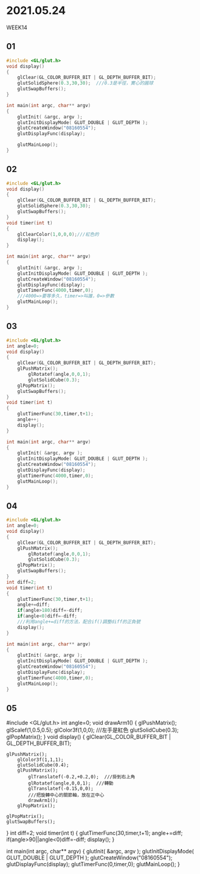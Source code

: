 # 2021.05.24
WEEK14

01
------
```C
#include <GL/glut.h>
void display()
{
    glClear(GL_COLOR_BUFFER_BIT | GL_DEPTH_BUFFER_BIT);
    glutSolidSphere(0.3,30,30);  ///0.3是半徑，實心的圓球
    glutSwapBuffers();
}

int main(int argc, char** argv)
{
    glutInit( &argc, argv );
    glutInitDisplayMode( GLUT_DOUBLE | GLUT_DEPTH );
    glutCreateWindow("08160554");
    glutDisplayFunc(display);

    glutMainLoop();
}
```

02
-----
```C
#include <GL/glut.h>
void display()
{
    glClear(GL_COLOR_BUFFER_BIT | GL_DEPTH_BUFFER_BIT);
    glutSolidSphere(0.3,30,30);
    glutSwapBuffers();
}
void timer(int t)
{
    glClearColor(1,0,0,0);///紅色的
    display();
}

int main(int argc, char** argv)
{
    glutInit( &argc, argv );
    glutInitDisplayMode( GLUT_DOUBLE | GLUT_DEPTH );
    glutCreateWindow("08160554");
    glutDisplayFunc(display);
    glutTimerFunc(4000,timer,0); 
    ///4000=>要等多久，timer=>叫誰，0=>參數
    glutMainLoop();
}
```

03
-----
```C
#include <GL/glut.h>
int angle=0;
void display()
{
    glClear(GL_COLOR_BUFFER_BIT | GL_DEPTH_BUFFER_BIT);
    glPushMatrix();
        glRotatef(angle,0,0,1);
        glutSolidCube(0.3);
    glPopMatrix();
    glutSwapBuffers();
}
void timer(int t)
{
    glutTimerFunc(30,timer,t+1);
    angle++;
    display();
}

int main(int argc, char** argv)
{
    glutInit( &argc, argv );
    glutInitDisplayMode( GLUT_DOUBLE | GLUT_DEPTH );
    glutCreateWindow("08160554");
    glutDisplayFunc(display);
    glutTimerFunc(4000,timer,0);
    glutMainLoop();
}
```

04
------
```C
#include <GL/glut.h>
int angle=0;
void display()
{
    glClear(GL_COLOR_BUFFER_BIT | GL_DEPTH_BUFFER_BIT);
    glPushMatrix();
        glRotatef(angle,0,0,1);
        glutSolidCube(0.3);
    glPopMatrix();
    glutSwapBuffers();
}
int diff=2;
void timer(int t)
{
    glutTimerFunc(30,timer,t+1);
    angle+=diff;  
    if(angle>180)diff=-diff;
    if(angle<0)diff=-diff;
    ///利用angle+=diff的方法，配合if()調整diff的正負號
    display();
}

int main(int argc, char** argv)
{
    glutInit( &argc, argv );
    glutInitDisplayMode( GLUT_DOUBLE | GLUT_DEPTH );
    glutCreateWindow("08160554");
    glutDisplayFunc(display);
    glutTimerFunc(4000,timer,0);
    glutMainLoop();
}
```

05
----
#include <GL/glut.h>
int angle=0;
void drawArm1()
{
    glPushMatrix();
            glScalef(1,0.5,0.5);
            glColor3f(1,0,0);   ///左手是紅色
            glutSolidCube(0.3);
    glPopMatrix();
}
void display()
{
    glClear(GL_COLOR_BUFFER_BIT | GL_DEPTH_BUFFER_BIT);

    glPushMatrix();
        glColor3f(1,1,1);
        glutSolidCube(0.4);
        glPushMatrix();
            glTranslatef(-0.2,+0.2,0);  ///掛到右上角
            glRotatef(angle,0,0,1);  ///轉動
            glTranslatef(-0.15,0,0); 
            ///把旋轉中心的關節軸，放在正中心
            drawArm1();
        glPopMatrix();

    glPopMatrix();
    glutSwapBuffers();
}
int diff=2;
void timer(int t)
{
    glutTimerFunc(30,timer,t+1);
    angle+=diff;
    if(angle>90||angle<0)diff=-diff;
    display();
}

int main(int argc, char** argv)
{
    glutInit( &argc, argv );
    glutInitDisplayMode( GLUT_DOUBLE | GLUT_DEPTH );
    glutCreateWindow("08160554");
    glutDisplayFunc(display);
    glutTimerFunc(0,timer,0);
    glutMainLoop();
}
```

